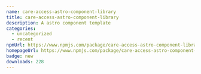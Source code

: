 ```yaml
---
name: care-access-astro-component-library
title: care-access-astro-component-library
description: A astro component template
categories:
  - uncategorized
  - recent
npmUrl: https://www.npmjs.com/package/care-access-astro-component-library
homepageUrl: https://www.npmjs.com/package/care-access-astro-component-library
badge: new
downloads: 228
---
```

